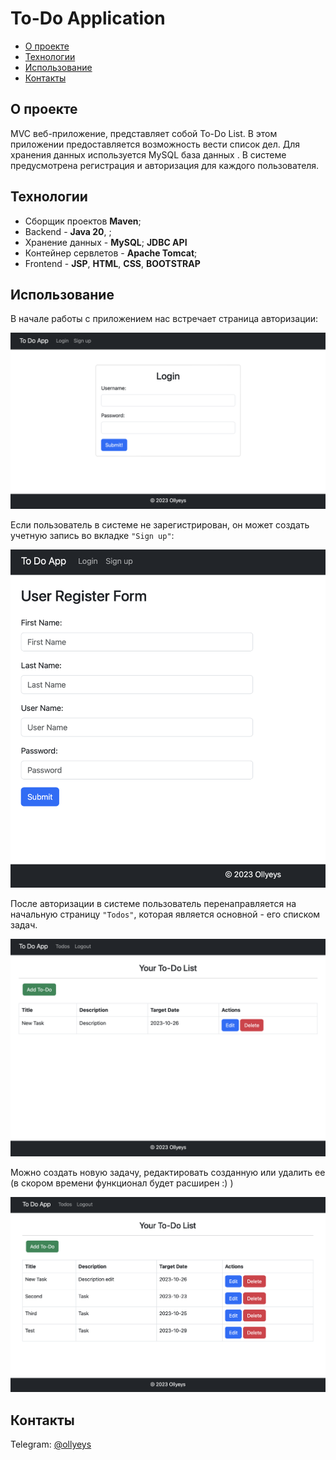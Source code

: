 # To-Do Application


+ [О проекте](#О-проекте)
+ [Технологии](#Технологии)
+ [Использование](#Использование)
+ [Контакты](#Контакты)

## О проекте

MVC веб-приложение, представляет собой To-Do List. В этом приложении предоставляется 
возможность вести список дел. Для хранения данных используется MySQL база данных . 
В системе предусмотрена регистрация и авторизация для каждого пользователя.

## Технологии

+ Сборщик проектов **Maven**;
+ Backend - **Java 20**, ;
+ Хранение данных - **MySQL**; **JDBC API** 
+ Контейнер сервлетов - **Apache Tomcat**;
+ Frontend - **JSP**, **HTML**, **CSS**, **BOOTSTRAP**

## Использование

В начале работы с приложением нас встречает страница авторизации:

![ScreenShot](images/image_01.png)

Если пользователь в системе не зарегистрирован, он может создать учетную запись во вкладке `"Sign up"`: 

![ScreenShot](images/image_02.png)

После авторизации в системе пользователь перенаправляется на начальную страницу `"Todos"`, которая является основной - его списком задач.

![ScreenShot](images/image_04.png)

Можно создать новую задачу, редактировать созданную или удалить ее (в скором времени функционал будет расширен :) )

![ScreenShot](images/image_07.png)

## Контакты

Telegram: [@ollyeys](https://t.me/ollyeys) 
